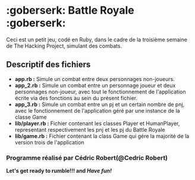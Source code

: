 # :goberserk: Battle Royale :goberserk:

Ceci est un petit jeu, codé en Ruby, dans le cadre de la troisième semaine de The Hacking Project, simulant des combats.

## Descriptif des fichiers
- __app.rb :__ Simule un combat entre deux personnages non-joueurs.
- __app_2.rb :__ Simule un combat entre un personnage joueur et deux personnages non-joueur, avec tout le fonctionnement de l'application écrite via des fonctions au sein du présent fichier.
- __app_3.rb :__ Simule un combat entre un pj et un certain nombre de pnj, avec le fonctionnement de l'application géré par une instance de la classe Game
- __lib/player.rb :__ Fichier contenant les classes Player et HumanPlayer, representant respectivement les pnj et les pj du Battle Royale
- __lib/game.rb :__ Fichier contenant la class Game qui gére la majorité de la version trois de l'application

### Programme réalisé par Cédric Robert(@Cedric Robert)

**Let's get ready to rumble!!! 
and _Have fun!_**
